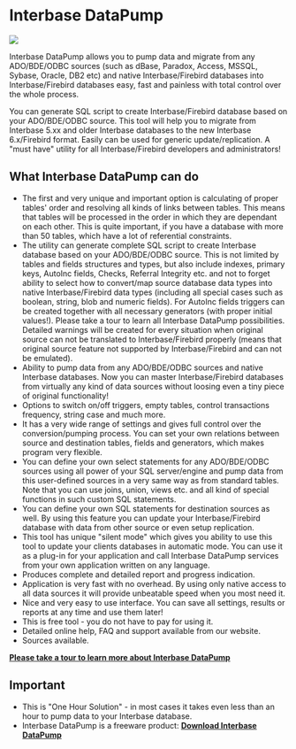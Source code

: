 # Interbase DataPump

<img src="https://www.clevercomponents.com/images/ibpump.jpg"/>

Interbase DataPump allows you to pump data and migrate from any ADO/BDE/ODBC sources (such as dBase, Paradox, Access, MSSQL, Sybase, Oracle, DB2 etc) and native Interbase/Firebird databases into Interbase/Firebird databases easy, fast and painless with total control over the whole process.

You can generate SQL script to create Interbase/Firebird database based on your ADO/BDE/ODBC source. This tool will help you to migrate from Interbase 5.xx and older Interbase databases to the new Interbase 6.x/Firebird format. Easily can be used for generic update/replication. A "must have" utility for all Interbase/Firebird developers and administrators!

## What Interbase DataPump can do
* The first and very unique and important option is calculating of proper tables' order and resolving all kinds of links between tables. This means that tables will be processed in the order in which they are dependant on each other. This is quite important, if you have a database with more than 50 tables, which have a lot of referential constraints.
* The utility can generate complete SQL script to create Interbase database based on your ADO/BDE/ODBC source. This is not limited by tables and fields structures and types, but also include indexes, primary keys, AutoInc fields, Checks, Referral Integrity etc. and not to forget ability to select how to convert/map source database data types into native Interbase/Firebird data types (including all special cases such as boolean, string, blob and numeric fields). For AutoInc fields triggers can be created together with all necessary generators (with proper initial values!). Please take a tour to learn all Interbase DataPump possibilities. Detailed warnings will be created for every situation when original source can not be translated to Interbase/Firebird properly (means that original source feature not supported by Interbase/Firebird and can not be emulated).
* Ability to pump data from any ADO/BDE/ODBC sources and native Interbase databases. Now you can master Interbase/Firebird databases from virtually any kind of data sources without loosing even a tiny piece of original functionality!
* Options to switch on/off triggers, empty tables, control transactions frequency, string case and much more.
* It has a very wide range of settings and gives full control over the conversion/pumping process. You can set your own relations between source and destination tables, fields and generators, which makes program very flexible.
* You can define your own select statements for any ADO/BDE/ODBC sources using all power of your SQL server/engine and pump data from this user-defined sources in a very same way as from standard tables. Note that you can use joins, union, views etc. and all kind of special functions in such custom SQL statements.
* You can define your own SQL statements for destination sources as well. By using this feature you can update your Interbase/Firebird database with data from other source or even setup replication.
* This tool has unique "silent mode" which gives you ability to use this tool to update your clients databases in automatic mode. You can use it as a plug-in for your application and call Interbase DataPump services from your own application written on any language.
* Produces complete and detailed report and progress indication.
* Application is very fast with no overhead. By using only native access to all data sources it will provide unbeatable speed when you most need it.
* Nice and very easy to use interface. You can save all settings, results or reports at any time and use them later!
* This is free tool - you do not have to pay for using it.
* Detailed online help, FAQ and support available from our website.
* Sources available.

[**Please take a tour to learn more about Interbase DataPump**](https://www.clevercomponents.com/products/datapump/dp-tour.asp)

## Important
* This is "One Hour Solution" - in most cases it takes even less than an hour to pump data to your Interbase database.
* Interbase DataPump is a freeware product: [**Download Interbase DataPump**](https://www.clevercomponents.com/downloads/datapump/)

